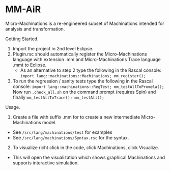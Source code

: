 MM-AiR
======

Micro-Machinations is a re-engineered subset of Machinations intended for analysis and transformation.

Getting Started.

1. Import the project in 2nd level Eclipse.
2. Plugin.rsc should automatically register the Micro-Machinations language with extension .mm and Micro-Machinations Trace language .mmt to Eclipse.
   * As an alternative to step 2 type the following in the Rascal console: ```import lang::machinations::Machinations; mm_register();```
3. To run the regression / sanity tests type the following in the Rascal console: ```import lang::machinations::RegTest; mm_testAllToPromela();``` Now run ```.check_all.sh``` on the command prompt (requires Spin) and finally ```mm_testAllToTrace(); mm_testAll();```

Usage.

1. Create a file with suffix .mm for to create a new intermediate Micro-Machinations model.
  * See ```/src/lang/machinations/test``` for examples
  * See ```/src/lang/machinations/Syntax.rsc``` for the syntax.
2. To visualize richt click in the code, click Machinations, click Visualize.
  * This will open the visualization which shows graphical Machinations and supports interactive simulation.
